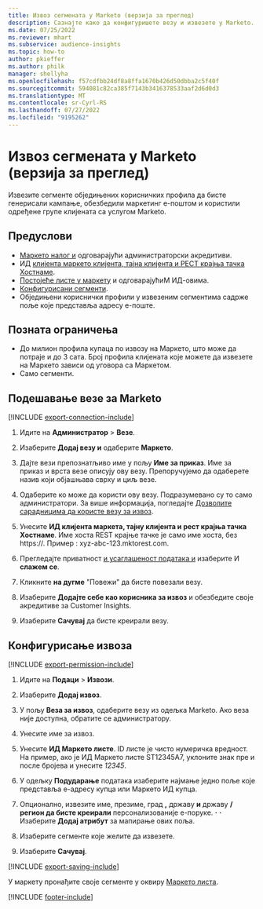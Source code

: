 ```yaml
---
title: Извоз сегмената у Marketo (верзија за преглед)
description: Сазнајте како да конфигуришете везу и извезете у Marketo.
ms.date: 07/25/2022
ms.reviewer: mhart
ms.subservice: audience-insights
ms.topic: how-to
author: pkieffer
ms.author: philk
manager: shellyha
ms.openlocfilehash: f57cdfbb24df8a8ffa1670b426d50dbba2c5f40f
ms.sourcegitcommit: 594081c82ca385f7143b3416378533aaf2d6d0d3
ms.translationtype: MT
ms.contentlocale: sr-Cyrl-RS
ms.lasthandoff: 07/27/2022
ms.locfileid: "9195262"
---
```

# <a name="export-segments-to-marketo-preview"></a>Извоз сегмената у Marketo (верзија за преглед)

Извезите сегменте обједињених корисничких профила да бисте генерисали кампање, обезбедили маркетинг е-поштом и користили одређене групе клијената са услугом Marketo.

## <a name="prerequisites"></a>Предуслови

- [Маркето налог и](https://login.marketo.com/) одговарајући администраторски акредитиви.
- ИД [клијента маркето клијента, тајна клијента и РЕСТ крајња тачка Хостнаме](https://developers.marketo.com/rest-api/authentication/).
- [Постојеће листе у маркету](https://docs.marketo.com/display/public/DOCS/Understanding+Static+Lists) и одговарајућиМ ИД-овима.
- [Конфигурисани сегменти](segments.md).
- Обједињени кориснички профили у извезеним сегментима садрже поље које представља адресу е-поште.

## <a name="known-limitations"></a>Позната ограничења

- До милион профила купаца по извозу на Маркето, што може да потраје и до 3 сата. Број профила клијената које можете да извезете на Маркето зависи од уговора са Маркетом.
- Само сегменти.

## <a name="set-up-connection-to-marketo"></a>Подешавање везе за Marketo

[!INCLUDE [export-connection-include](includes/export-connection-admn.md)]

1. Идите на **Администратор** > **Везе**.

1. Изаберите **Додај везу и** одаберите **Маркето**.

1. Дајте вези препознатљиво име у пољу **Име за приказ**. Име за приказ и врста везе описују ову везу. Препоручујемо да одаберете назив који објашњава сврху и циљ везе.

1. Одаберите ко може да користи ову везу. Подразумевано су то само администратори. За више информација, погледајте [Дозволите сарадницима да користе везу за извоз](connections.md#allow-contributors-to-use-a-connection-for-exports).

1. Унесите **ИД клијента маркета, тајну клијента и рест крајња тачка Хостнаме**. Име хоста REST крајње тачке је само име хоста, без https://. Пример : xyz-abc-123.mktorest.com.

1. Прегледајте приватност [и усаглашеност података и](connections.md#data-privacy-and-compliance) изаберите И **слажем се**.

1. Кликните **на дугме** "Повежи" да бисте повезали везу.

1. Изаберите **Додајте себе као корисника за извоз** и обезбедите своје акредитиве за Customer Insights.

1. Изаберите **Сачувај** да бисте креирали везу.

## <a name="configure-an-export"></a>Конфигурисање извоза

[!INCLUDE [export-permission-include](includes/export-permission.md)]

1. Идите на **Подаци** > **Извози**.

1. Изаберите **Додај извоз**.

1. У пољу **Веза за извоз**, одаберите везу из одељка Marketo. Ако веза није доступна, обратите се администратору.

1. Унесите име за извоз.

1. Унесите **ИД Маркето листе**. ID листе је чисто нумеричка вредност. На пример, ако је ИД Маркето листе ST12345A7, уклоните знак пре и после бројева и унесите *12345*.

1. У одељку **Подударање** података изаберите најмање једно поље које представља е-адресу купца или Маркето ИД купца.

1. Опционално, извезите име, презиме, град **,** државу **и** државу **/регион да бисте креирали** персонализованије е-поруке. **·** **·** Изаберите **Додај атрибут** за мапирање ових поља.

1. Изаберите сегменте које желите да извезете.

1. Изаберите **Сачувај**.

[!INCLUDE [export-saving-include](includes/export-saving.md)]

У маркету пронађите своје сегменте у оквиру [Маркето листа](https://docs.marketo.com/display/public/DOCS/Understanding+Static+Lists).

[!INCLUDE [footer-include](includes/footer-banner.md)]
